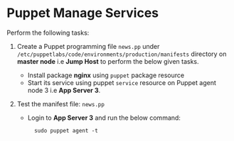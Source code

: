 # Puppet Manage Services

Perform the following tasks:

1. Create a Puppet programming file `news.pp` under `/etc/puppetlabs/code/environments/production/manifests` directory on **master node** i.e **Jump Host** to perform the below given tasks.

    * Install package **nginx** using `puppet` package resource 
    * Start its service using puppet `service` resource on Puppet agent node 3 i.e **App Server 3**.

2. Test the manifest file: `news.pp`
    * Login to **App Server 3** and run the below command:
        
            sudo puppet agent -t

